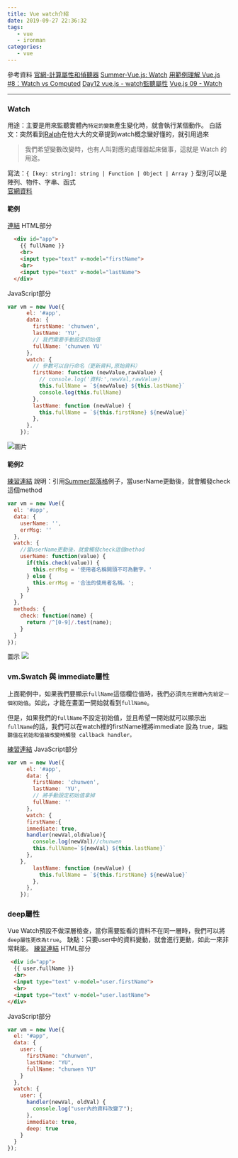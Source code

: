 ```yaml
---
title: Vue watch介紹
date: 2019-09-27 22:36:32
tags:
   - vue 
   - ironman
categories:
   - vue
---
```


參考資料
[官網-計算屬性和偵聽器](https://cn.vuejs.org/v2/guide/computed.html#%E8%AE%A1%E7%AE%97%E5%B1%9E%E6%80%A7-vs-%E4%BE%A6%E5%90%AC%E5%B1%9E%E6%80%A7)
[Summer-Vue.js: Watch](https://cythilya.github.io/2017/04/15/vue-watch/)
[用範例理解 Vue.js #8：Watch vs Computed](https://ithelp.ithome.com.tw/articles/10192032)
[Day12 vue.js - watch監聽屬性](https://ithelp.ithome.com.tw/articles/10215159)
[Vue.js 09 - Watch](https://ithelp.ithome.com.tw/articles/10187420)

<!-- more -->
-----
### Watch
用途：主要是用來監聽實體內`特定的變數`產生變化時，就會執行某個動作。
白話文：突然看到[Ralph](https://ithelp.ithome.com.tw/articles/10187420)在他大大的文章提到watch概念蠻好懂的，就引用過來
> 我們希望變數改變時，也有人叫對應的處理器起床做事，這就是 Watch 的用途。

寫法：`{ [key: string]: string | Function | Object | Array }`
型別可以是陣列、物件、字串、函式  
[官網資料](https://cn.vuejs.org/v2/api/#watch)

#### 範例
[連結](https://codepen.io/chunwen/pen/BaBEYGe?editors=1010)
HTML部分
```html
  <div id="app">
    {{ fullName }}
    <br>
    <input type="text" v-model="firstName">
    <br>
    <input type="text" v-model="lastName">
  </div>
```
JavaScript部分
```javascript
var vm = new Vue({
      el: '#app',
      data: {
        firstName: 'chunwen',
        lastName: 'YU',
        // 我們需要手動設定初始值
        fullName: 'chunwen YU'
      },
      watch: {
        // 參數可以自行命名（更新資料,原始資料）
        firstName: function (newValue,rawValue) {
          // console.log('資料:',newVal,rawValue)
          this.fullName = `${newValue} ${this.lastName}`
          console.log(this.fullName)
        },
        lastName: function (newValue) {
          this.fullName = `${this.firstName} ${newValue}`
        },
      },
    });
```
![圖片](https://ithelp.ithome.com.tw/upload/images/20190927/20114645EE9GrU4NLM.png)

#### 範例2
[練習連結](https://jsbin.com/siyucek/3/edit?html,js,output/)
說明：引用[Summer部落格](https://cythilya.github.io/2017/04/15/vue-watch/)例子，當userName更動後，就會觸發check這個method
```javascript
var vm = new Vue({
  el: '#app',
  data: {
    userName: '',
    errMsg: ''
  },
  watch: {
    //當userName更動後，就會觸發check這個method
    userName: function(value) {
      if(this.check(value)) {
        this.errMsg = '使用者名稱開頭不可為數字。'
      } else {
        this.errMsg = '合法的使用者名稱。';
      }
    }
  },
  methods: {
    check: function(name) {
      return /^[0-9]/.test(name);
    }
  }
});

```
圖示
![](https://ithelp.ithome.com.tw/upload/images/20191003/20114645CsAe1rhJxr.png)

### vm.$watch 與 immediate屬性
上面範例中，如果我們要顯示`fullName`這個欄位值時，我們必須`先在實體內先給定一個初始值`。如此，才能在畫面一開始就看到`fullName`。

但是，如果我們的`fullName`不設定初始值，並且希望一開始就可以顯示出`fullName`的話，我們可以在watch裡的firstName裡將immediate 設為 true，`讓監聽值在初始和值被改變時觸發 callback handler。`

[練習連結](https://codepen.io/chunwen/pen/XWrQOvR)
JavaScript部分
```javascript
var vm = new Vue({
      el: '#app',
      data: {
        firstName: 'chunwen',
        lastName: 'YU',
        // 將手動設定初始值拿掉
        fullName: ''
      },
      watch: {
      firstName:{
      immediate: true,
      handler(newVal,oldValue){
        console.log(newVal)//chunwen
        this.fullName=`${newVal} ${this.lastName}`
      },
    },
        lastName: function (newValue) {
          this.fullName = `${this.firstName} ${newValue}`
        },
      },
    });
```

### deep屬性
Vue Watch預設不做深層檢查，當你需要監看的資料不在同一層時，我們可以將`deep屬性更改為true`。
缺點：只要user中的資料變動，就會進行更動，如此一來非常耗能。
[練習連結](https://codepen.io/chunwen/pen/aboxMwG)
HTML部分
```html
 <div id="app">
  {{ user.fullName }}
  <br>
  <input type="text" v-model="user.firstName">
  <br>
  <input type="text" v-model="user.lastName">
</div>
```
JavaScript部分
```javascript
var vm = new Vue({
  el: "#app",
  data: {
    user: {
      firstName: "chunwen",
      lastName: "YU",
      fullName: "chunwen YU"
    }
  },
  watch: {
    user: {
      handler(newVal, oldVal) {
        console.log("user內的資料改變了");
      },
      immediate: true,
      deep: true
    }
  }
});
```
